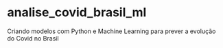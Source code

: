 # analise_covid_brasil_ml
Criando modelos com Python e Machine Learning para prever a evolução do Covid no Brasil
